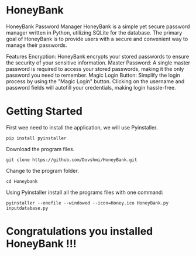 # HoneyBank
HoneyBank Password Manager
HoneyBank is a simple yet secure password manager written in Python, utilizing SQLite for the database. The primary goal of HoneyBank is to provide users with a secure and convenient way to manage their passwords.

Features
Encryption: HoneyBank encrypts your stored passwords to ensure the security of your sensitive information.
Master Password: A single master password is required to access your stored passwords, making it the only password you need to remember.
Magic Login Button: Simplify the login process by using the "Magic Login" button. Clicking on the username and password fields will autofill your credentials, making login hassle-free.

# Getting Started
First wee need to install the application, we will use Pyinstaller.
```
pip install pyinstaller
```
Download the program files.
```
git clone https://github.com/Dovshmi/HoneyBank.git
```
Change to the program folder.
```
cd Honeybank
```
Using Pyinstaller install all the programs files with one command:
```
pyinstaller --onefile --windowed --icon=Honey.ico HoneyBank.py inputdatabase.py
```
# Congratulations you installed HoneyBank !!!
